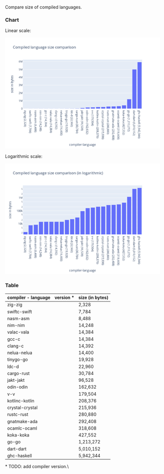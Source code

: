 Compare size of compiled languages.

### Chart

Linear scale:

![](./assets/chart.png)

Logarithmic scale:

![](./assets/chart_log.png)

### Table

| compiler - language | version \* | size (in bytes) |
| ------------------- | ---------- | --------------- |
| zig-zig             |            | 2,328           |
| swiftc-swift        |            | 7,784           |
| nasm-asm            |            | 8,488           |
| nim-nim             |            | 14,248          |
| valac-vala          |            | 14,384          |
| gcc-c               |            | 14,384          |
| clang-c             |            | 14,392          |
| nelua-nelua         |            | 14,400          |
| tinygo-go           |            | 19,928          |
| ldc-d               |            | 22,960          |
| cargo-rust          |            | 30,784          |
| jakt-jakt           |            | 96,528          |
| odin-odin           |            | 162,632         |
| v-v                 |            | 179,504         |
| kotlinc-kotlin      |            | 208,376         |
| crystal-crystal     |            | 215,936         |
| rustc-rust          |            | 280,880         |
| gnatmake-ada        |            | 292,408         |
| ocamlc-ocaml        |            | 318,608         |
| koka-koka           |            | 427,552         |
| go-go               |            | 1,213,272       |
| dart-dart           |            | 5,010,152       |
| ghc-haskell         |            | 5,942,344       |

\* TODO: add compiler version.\
